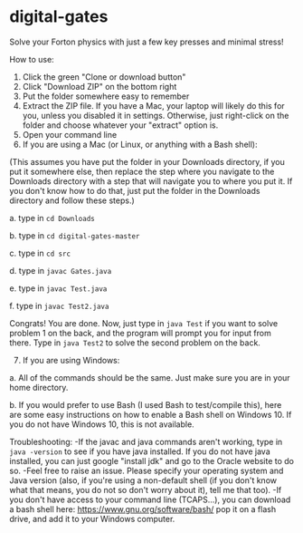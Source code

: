 # digital-gates
Solve your Forton physics with just a few key presses and minimal stress!

How to use:
1. Click the green "Clone or download button"
2. Click "Download ZIP" on the bottom right
3. Put the folder somewhere easy to remember
4. Extract the ZIP file. If you have a Mac, your laptop will likely do this for you, unless you disabled it in settings. Otherwise, just right-click on the folder and choose whatever your "extract" option is.
5. Open your command line
6. If you are using a Mac (or Linux, or anything with a Bash shell):

(This assumes you have put the folder in your Downloads directory, if you put it somewhere else, then replace the step where you navigate to the Downloads directory with a step that will navigate you to where you put it. If you don't know how to do that, just put the folder in the Downloads directory and follow these steps.)

a. type in `cd Downloads`

b. type in `cd digital-gates-master`

c. type in `cd src`

d. type in `javac Gates.java`

e. type in `javac Test.java`

f. type in `javac Test2.java`

Congrats! You are done. Now, just type in `java Test` if you want to solve problem 1 on the back, and the program will prompt you for input from there. Type in `java Test2` to solve the second problem on the back.

7. If you are using Windows:

a. All of the commands should be the same. Just make sure you are in your home directory.

b. If you would prefer to use Bash (I used Bash to test/compile this), here are some easy instructions on how to enable a Bash shell on Windows 10. If you do not have Windows 10, this is not available.
  
Troubleshooting:
-If the javac and java commands aren't working, type in `java -version` to see if you have java installed. If you do not have java installed, you can just google "install jdk" and go to the Oracle website to do so.
-Feel free to raise an issue. Please specify your operating system and Java version (also, if you're using a non-default shell (if you don't know what that means, you do not so don't worry about it), tell me that too).
-If you don't have access to your command line (TCAPS...), you can download a bash shell here: https://www.gnu.org/software/bash/ pop it on a flash drive, and add it to your Windows computer.
